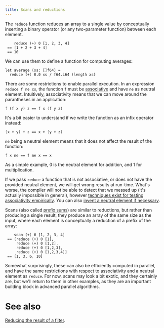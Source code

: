 ```yaml
---
title: Scans and reductions
---
```


The `reduce` function reduces an array to a single value by
conceptually inserting a binary operator (or any two-parameter
function) between each element.

```
    reduce (+) 0 [1, 2, 3, 4]
 == [1 + 2 + 3 + 4]
 == 10
```

We can use them to define a function for computing averages:

```futhark
let average (xs: []f64) =
  reduce (+) 0.0 xs / f64.i64 (length xs)
```

There are some restrictions to enable parallel execution.  In an
expression `reduce f ne xs`, the function `f` must be
[associative](https://en.wikipedia.org/wiki/Commutative_property)
and have `ne` as neutral element.  Intuitively, associativity means
that we can move around the parantheses in an application:

```
f (f x y) z == f x (f y z)
```

It's a bit easier to understand if we write the function as an
infix operator instead:

```
(x + y) + z == x + (y + z)
```

`ne` being a neutral element means that it does not affect the
result of the function:

```
f x ne == f ne x == x
```

As a simple example, 0 is the neutral element for addition, and 1
for multiplication.

If we pass `reduce` a function that is not associative, or does not
have the provided neutral element, we will get wrong results at
run-time.  What's worse, the compiler will not be able to detect
that we messed up (it's actually impossible in general), however
[techniques exist for testing associativity
empirically](testing-associativity.html).  You can also [invent a
neutral element if necessary](no-neutral-element.html).

Scans (also called [prefix
sums](https://en.wikipedia.org/wiki/Prefix_sum)) are similar to
reductions, but rather than producing a single result, they produce
an array of the same size as the input, where each element is
conceptually a reduction of a prefix of the array:

```
    scan (+) 0 [1, 2, 3, 4]
 == [reduce (+) 0 [1],
     reduce (+) 0 [1,2],
     reduce (+) 0 [1,2,3],
     reduce (+) 0 [1,2,3,4]]
 == [1, 3, 6, 10]
```

Somewhat surprisingly, these can also be efficiently computed in
parallel, and have the same restrictions with respect to
associativity and a neutral element as `reduce`.  For now, scans
may look a bit exotic, and they certainly are, but we'll return to
them in other examples, as they are an important building block in
advanced parallel algorithms.

# See also

[Reducing the result of a filter](filter-reduce.html).
